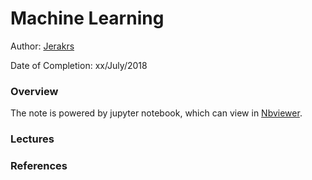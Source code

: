 # Machine Learning

Author: [Jerakrs](http://jerakrs.com/)

Date of Completion: xx/July/2018


### Overview

The note is powered by jupyter notebook, which can view in [Nbviewer]().

### Lectures


### References

